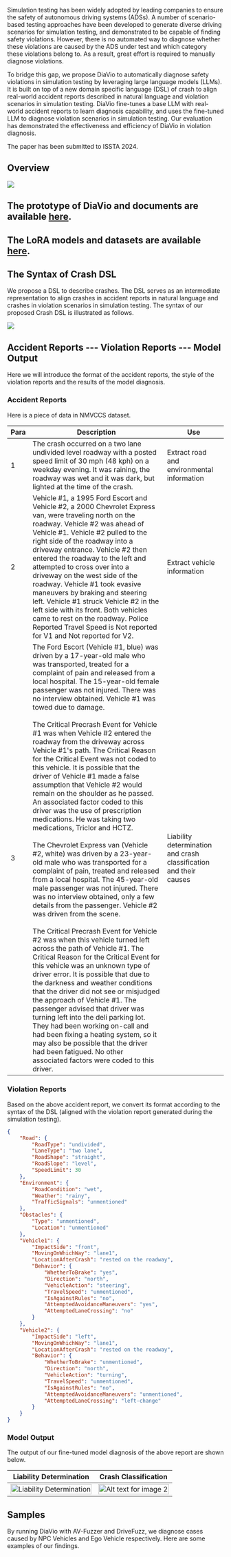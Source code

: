Simulation testing has been widely adopted by leading companies to ensure the safety of autonomous driving systems (ADSs). A number of scenario-based testing approaches have been developed to generate diverse driving scenarios for simulation testing, and demonstrated to be capable of finding safety violations. However, there is no automated way to diagnose whether these violations are caused by the ADS under test and which category these violations belong to. As a result, great effort is required to manually diagnose violations.

To bridge this gap, we propose DiaVio to automatically diagnose safety violations in simulation testing by leveraging large language models (LLMs). It is built on top of a new domain specific language (DSL) of crash to align real-world accident reports described in natural language and violation scenarios in simulation testing. DiaVio fine-tunes a base LLM with real-world accident reports to learn diagnosis capability, and uses the fine-tuned LLM to diagnose violation scenarios in simulation testing. Our evaluation has demonstrated the effectiveness and efficiency of DiaVio in violation diagnosis.

The paper has been submitted to ISSTA 2024.

## Overview

![](/img/overview.png)

## The prototype of DiaVio and documents are available [here](https://github.com/DiaVio/diavio).

## The LoRA models and datasets are available [here](https://huggingface.co/DiaVio).

## The Syntax of Crash DSL

We propose a DSL to describe crashes. The DSL serves as an intermediate representation to align crashes in accident reports in natural language and crashes in violation scenarios in simulation testing. The syntax of our proposed Crash DSL is illustrated as follows.

![](/img/DSL.png)

## Accident Reports --- Violation Reports --- Model Output

Here we will introduce the format of the accident reports, the style of the violation reports and the results of the model diagnosis.

### Accident Reports

Here is a piece of data in NMVCCS dataset.

| Para | Description                                                  | Use                                                          |
| --------- | ------------------------------------------------------------ | ------------------------------------------------------------ |
| 1         | The crash occurred on a two lane undivided level roadway with a posted speed limit of 30 mph (48 kph) on a weekday evening. It was raining, the roadway was wet and it was dark, but lighted at the time of the crash. | Extract road and environmental information                   |
| 2         | Vehicle #1, a 1995 Ford Escort and Vehicle #2, a 2000 Chevrolet Express van, were traveling north on the roadway. Vehicle #2 was ahead of Vehicle #1. Vehicle #2 pulled to the right side of the roadway into a driveway entrance. Vehicle #2 then entered the roadway to the left and attempted to cross over into a driveway on the west side of the roadway. Vehicle #1 took evasive maneuvers by braking and steering left. Vehicle #1 struck Vehicle #2 in the left side with its front. Both vehicles came to rest on the roadway. Police Reported Travel Speed is Not reported for V1 and Not reported for V2. | Extract vehicle information                                  |
| 3         | The Ford Escort (Vehicle #1, blue) was driven by a 17-year-old male who was transported, treated for a complaint of pain and released from a local hospital. The 15-year-old female passenger was not injured. There was no interview obtained. Vehicle #1 was towed due to damage.<br/><br/>The Critical Precrash Event for Vehicle #1 was when Vehicle #2 entered the roadway from the driveway across Vehicle #1's path. The Critical Reason for the Critical Event was not coded to this vehicle. It is possible that the driver of Vehicle #1 made a false assumption that Vehicle #2 would remain on the shoulder as he passed. An associated factor coded to this driver was the use of prescription medications. He was taking two medications, Triclor and HCTZ.<br/><br/>The Chevrolet Express van (Vehicle #2, white) was driven by a 23-year-old male who was transported for a complaint of pain, treated and released from a local hospital. The 45-year-old male passenger was not injured. There was no interview obtained, only a few details from the passenger. Vehicle #2 was driven from the scene.<br/><br/>The Critical Precrash Event for Vehicle #2 was when this vehicle turned left across the path of Vehicle #1. The Critical Reason for the Critical Event for this vehicle was an unknown type of driver error. It is possible that due to the darkness and weather conditions that the driver did not see or misjudged the approach of Vehicle #1. The passenger advised that driver was turning left into the deli parking lot. They had been working on-call and had been fixing a heating system, so it may also be possible that the driver had been fatigued. No other associated factors were coded to this driver. | Liability determination and crash classification and their causes |



### Violation Reports

Based on the above accident report, we convert its format according to the syntax of the DSL (aligned with the violation report generated during the simulation testing).

```json
{
    "Road": {
        "RoadType": "undivided",
        "LaneType": "two lane",
        "RoadShape": "straight",
        "RoadSlope": "level",
        "SpeedLimit": 30
    },
    "Environment": {
        "RoadCondition": "wet",
        "Weather": "rainy",
        "TrafficSignals": "unmentioned"
    },
    "Obstacles": {
        "Type": "unmentioned",
        "Location": "unmentioned"
    },
    "Vehicle1": {
        "ImpactSide": "front",
        "MovingOnWhichWay": "lane1",
        "LocationAfterCrash": "rested on the roadway",
        "Behavior": {
            "WhetherToBrake": "yes",
            "Direction": "north",
            "VehicleAction": "steering",
            "TravelSpeed": "unmentioned",
            "IsAgainstRules": "no",
            "AttemptedAvoidanceManeuvers": "yes",
            "AttemptedLaneCrossing": "no"
        }
    },
    "Vehicle2": {
        "ImpactSide": "left",
        "MovingOnWhichWay": "lane1",
        "LocationAfterCrash": "rested on the roadway",
        "Behavior": {
            "WhetherToBrake": "unmentioned",
            "Direction": "north",
            "VehicleAction": "turning",
            "TravelSpeed": "unmentioned",
            "IsAgainstRules": "no",
            "AttemptedAvoidanceManeuvers": "unmentioned",
            "AttemptedLaneCrossing": "left-change"
        }
    }
}
```



### Model Output

The output of our fine-tuned model diagnosis of the above report are shown below.


| Liability Determination                                      | Crash Classification                                         |
| ------------------------------------------------------------ | ------------------------------------------------------------ |
|   <img alt="Liability Determination" src="img/liability.png" width="100%" /> | <img alt="Alt text for image 2" src="img/determination.png" width="100%" /> |



## Samples

By running DiaVio with AV-Fuzzer and DriveFuzz, we diagnose cases caused by NPC Vehicles and Ego Vehicle respectively. Here are some examples of our findings.




